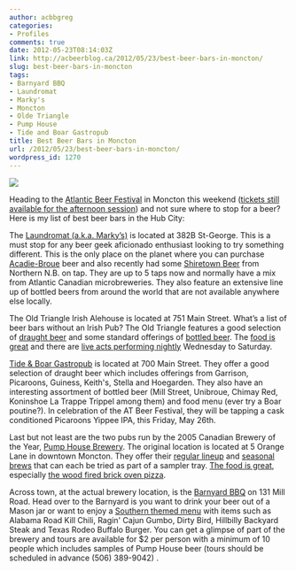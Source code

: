 ```yaml
---
author: acbbgreg
categories:
- Profiles
comments: true
date: 2012-05-23T08:14:03Z
link: http://acbeerblog.ca/2012/05/23/best-beer-bars-in-moncton/
slug: best-beer-bars-in-moncton
tags:
- Barnyard BBQ
- Laundromat
- Marky's
- Moncton
- Olde Triangle
- Pump House
- Tide and Boar Gastropub
title: Best Beer Bars in Moncton
url: /2012/05/23/best-beer-bars-in-moncton/
wordpress_id: 1270
---
```


[![](http://acbeerblog.ca/wp-content/uploads/2012/05/atlbeerfest1.png)](http://acbeerblog.ca/wp-content/uploads/2012/05/atlbeerfest1.png)




Heading to the [Atlantic Beer Festival](http://www.atlanticbeerfestival.ca/Atlantic_Beer_Festival_New/Home.html) in Moncton this weekend ([tickets still available for the afternoon session](https://tickets.moncton.ca/Online/default.asp?brand=TradeShowsAndExhibits&sessionlanguage=EN)) and not sure where to stop for a beer?  Here is my list of best beer bars in the Hub City:







The [Laundromat (a.k.a. Marky’s)](http://www.facebook.com/groups/2429282830/) is located at 382B  St-George.  This is a must stop for any beer geek aficionado enthusiast looking to try something different.  This is the only place on the planet where you can purchase [Acadie-Broue](http://www.facebook.com/pages/Acadie-Broue/176759632361301) beer and also recently had some [Shiretown Beer](http://shiretownbeer.com/) from Northern N.B. on tap.  They are up to 5 taps now and normally have a mix from Atlantic Canadian microbreweries.  They also feature an extensive line up of bottled beers from around the world that are not available anywhere else locally.







The Old Triangle Irish Alehouse is located at 751 Main Street.  What’s a list of beer bars without an Irish Pub?  The Old Triangle features a good selection of [draught beer](http://www.oldtriangle.com/menu.php?site_id=2&menu_group_id=11) and some standard offerings of [bottled beer](http://www.oldtriangle.com/menu.php?site_id=2&menu_group_id=12).  The [food is great](http://www.oldtriangle.com/menu.php?site_id=2) and there are [live acts performing nightly](http://www.oldtriangle.com/calendar.php?site_id=2) Wednesday to Saturday.







[Tide & Boar Gastropub](http://www.tideandboar.com/) is located at 700  Main Street.  They offer a good selection of draught beer which includes offerings from Garrison, Picaroons, Guiness, Keith's, Stella and Hoegarden.  They also have an interesting assortment of bottled beer (Mill Street, Unibroue, Chimay Red, Koninshoe La Trappe Trippel among them) and food menu (ever try a Boar poutine?).  In celebration of the AT Beer Festival, they will be tapping a cask conditioned Picaroons Yippee IPA,  this Friday, May 26th.







Last but not least are the two pubs run by the 2005 Canadian Brewery of the Year, [Pump House Brewery](http://www.pumphousebrewery.ca/).  The original location is located at 5 Orange Lane in downtown Moncton.  They offer their [regular lineup](http://restaurant.pumphousebrewery.ca/our-beer) and [seasonal brews](http://restaurant.pumphousebrewery.ca/our-beer/seasonal-brews) that can each be tried as part of a sampler tray.  [The food is great](http://restaurant.pumphousebrewery.ca/our-food), especially [the wood fired brick oven pizza](http://restaurant.pumphousebrewery.ca/our-food/thin-crust-pizza).







Across town, at the actual brewery location, is the [Barnyard BBQ](http://barnyardbbq.ca/) on 131 Mill Road.  Head over to the Barnyard is you want to drink your beer out of a Mason jar or want to enjoy a [Southern themed menu](http://barnyardbbq.ca/food) with items such as Alabama Road Kill Chili, Ragin' Cajun Gumbo, Dirty Bird, Hillbilly Backyard Steak and Texas Rodeo Buffalo Burger.  You can get a glimpse of part of the brewery and tours are available for $2 per person with a minimum of 10 people which includes samples of Pump House beer (tours should be scheduled in advance (506) 389-9042) .
